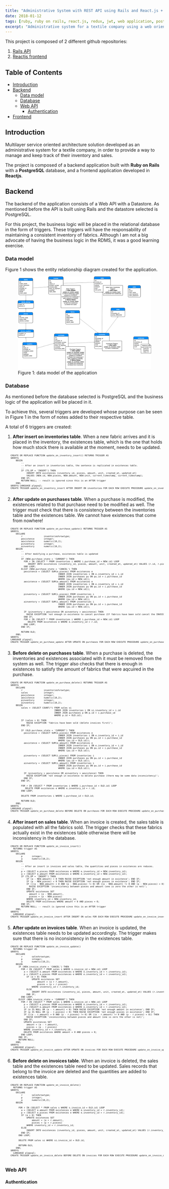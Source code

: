 ```yaml
---
title: "Administrative System with REST API using Rails and React.js + Redux for the frontend"
date: 2018-01-12
tags: [ruby, ruby on rails, react.js, redux, jwt, web application, postgresql, database triggers, service oriented architecture]
excerpt: "Administrative system for a textile company using a web oriented architecture with Ruby on Rails for the backend API and React.js with Redux for the frontend."
---
```


This project is composed of 2 different github repositories:

1. [Rails API](https://github.com/danielRM88/TejidosAPI)
2. [Reactjs frontend](https://github.com/danielRM88/TejidosClient)

## Table of Contents
- [Introduction](#introduction)
- [Backend](#backend)
    - [Data model](#data-model)
    - [Database](#database)
    - [Web API](#web-api)
        - [Authentication](#authentication)
- [Frontend](#frontend)


## Introduction
Multilayer service oriented architecture solution developed as an administrative system for a textile company, in order to provide a way to manage and keep track of their inventory and sales.

The project is composed of a backend application built with **Ruby on Rails** with a **PostgreSQL** database, and a frontend application developed in **Reactjs**.

## Backend
The backend of the application consists of a Web API with a Datastore. As mentioned before the API is built using Rails and the datastore selected is PostgreSQL.

For this project, the business logic will be placed in the relational database in the form of triggers. These triggers will have the responsability of maintaining a consistent inventory of fabrics. Although I am not a big advocate of having the business logic in the RDMS, it was a good learning exercise.

### Data model
Figure 1 shows the entity relationship diagram created for the application.

<figure>
  <img src="/images/data-model.png">
  <figcaption>Figure 1: data model of the application</figcaption>
</figure>

### Database
As mentioned before the database selected is PostgreSQL and the business logic of the application will be placed in it. 

To achieve this, several triggers are developed whose purpose can be seen in Figure 1 in the form of notes added to their respective table.

A total of 6 triggers are created:

1. **After insert on inventories table**. When a new fabric arrives and it is placed in the inventory, the existences table, which is the one that holds how much stock there is available at the moment, needs to be updated.

  <pre style="font-size: 0.5em;">
    CREATE OR REPLACE FUNCTION update_on_inventory_insert() RETURNS TRIGGER AS 
    $BODY$
        BEGIN
            --
            -- After an insert in inventories table, the sentence is replicated in existences table.
            --
            IF (TG_OP = 'INSERT') THEN
                INSERT INTO existences (inventory_id, pieces, amount, unit, created_at, updated_at)
                VALUES (NEW.id, NEW.pieces, NEW.amount, NEW.unit, current_timestamp, current_timestamp);
            END IF;
            RETURN NULL; -- result is ignored since this is an AFTER trigger
        END;
    $BODY$ LANGUAGE plpgsql;
    CREATE TRIGGER update_on_inventory_insert AFTER INSERT ON inventories FOR EACH ROW EXECUTE PROCEDURE update_on_inventory_insert();
  </pre>

2. **After update on purchases table**. When a purchase is modified, the existences related to that purchase need to be modified as well. The trigger must check that there is consistency between the inventories table and the existences table. We cannot have existences that come from nowhere!

  <pre style="font-size: 0.5em;">
    CREATE OR REPLACE FUNCTION update_on_purchase_update() RETURNS TRIGGER AS 
    $BODY$
        DECLARE
            r                inventories%rowtype;
            pexistence       integer;
            aexistence       numeric(10,2);
            pinventory       integer;
            ainventory       numeric(10,2);
        BEGIN
            --
            -- After modifying a purchase, existences table is updated
            --
            IF (NEW.purchase_state = 'CURRENT') THEN
              FOR r IN (SELECT * FROM inventories i WHERE i.purchase_id = NEW.id) LOOP
                 INSERT INTO existences (inventory_id, pieces, amount, unit, created_at, updated_at) VALUES (r.id, r.pieces, r.amount, r.unit, current_timestamp, current_timestamp);
              END LOOP;
            ELSIF (NEW.purchase_state = 'CANCEL') THEN
              pexistence = (SELECT SUM(e.pieces) FROM existences e 
                                        INNER JOIN inventories i ON e.inventory_id = i.id
                                        INNER JOIN purchases pu ON pu.id = i.purchase_id
                                        WHERE (pu.id = NEW.id));
              aexistence = (SELECT SUM(e.amount) FROM existences e 
                                        INNER JOIN inventories i ON e.inventory_id = i.id
                                        INNER JOIN purchases pu ON pu.id = i.purchase_id
                                        WHERE (pu.id = NEW.id));

              pinventory = (SELECT SUM(i.pieces) FROM inventories i
                                        INNER JOIN purchases pu ON pu.id = i.purchase_id
                                        WHERE (pu.id = NEW.id));
              ainventory = (SELECT SUM(i.amount) FROM inventories i
                                        INNER JOIN purchases pu ON pu.id = i.purchase_id
                                        WHERE (pu.id = NEW.id));

              IF (pinventory > pexistence OR ainventory > aexistence) THEN
                RAISE EXCEPTION 'not enough in existence to cancel purchase (If fabrics have been sold cancel the INVOICES first OR check that the purchase has not already been cancelled)';
              END IF;
              FOR r IN (SELECT * FROM inventories i WHERE i.purchase_id = NEW.id) LOOP
                 DELETE FROM existences e WHERE e.inventory_id = r.id;
              END LOOP;
            END IF;
        
            RETURN OLD;
        END;
    $BODY$ 
    LANGUAGE plpgsql;
    CREATE TRIGGER update_on_purchase_update AFTER UPDATE ON purchases FOR EACH ROW EXECUTE PROCEDURE update_on_purchase_update();
  </pre>

3. **Before delete on purchases table**. When a purchase is deleted, the inventories and existences associated with it must be removed from the system as well. The trigger also checks that there is enough in existences to satisfy the amount of fabrics that were aqcuired in the purchase.

  <pre style="font-size: 0.5em;">
    CREATE OR REPLACE FUNCTION update_on_purchase_delete() RETURNS TRIGGER AS 
    $BODY$
        DECLARE
            r                inventories%rowtype;
            sales            integer;
            pexistence       integer;
            aexistence       numeric(10,2);
            pinventory       integer;
            ainventory       numeric(10,2);
        BEGIN
            sales = (SELECT COUNT(*) FROM sales si
                                     INNER JOIN inventories i ON si.inventory_id = i.id
                                     INNER JOIN purchases p ON p.id = i.purchase_id
                                     WHERE p.id = OLD.id);
            
            IF (sales > 0) THEN
                RAISE EXCEPTION 'fabrics have been sold (delete invoices first)';
            END IF;

            IF (OLD.purchase_state = 'CURRENT') THEN
              pexistence = (SELECT SUM(e.pieces) FROM existences e 
                                        INNER JOIN inventories i ON e.inventory_id = i.id
                                        INNER JOIN purchases pu ON pu.id = i.purchase_id
                                        WHERE (pu.id = OLD.id));
              aexistence = (SELECT SUM(e.amount) FROM existences e 
                                        INNER JOIN inventories i ON e.inventory_id = i.id
                                        INNER JOIN purchases pu ON pu.id = i.purchase_id
                                        WHERE (pu.id = OLD.id));

              pinventory = (SELECT SUM(i.pieces) FROM inventories i
                                        INNER JOIN purchases pu ON pu.id = i.purchase_id
                                        WHERE (pu.id = OLD.id));
              ainventory = (SELECT SUM(i.amount) FROM inventories i
                                        INNER JOIN purchases pu ON pu.id = i.purchase_id
                                        WHERE (pu.id = OLD.id));

              IF (pinventory > pexistence OR ainventory > aexistence) THEN
                RAISE EXCEPTION 'not enough in existence to delete purchase (there may be some data inconsistency)';
              END IF;
            END IF;

            FOR r IN (SELECT * FROM inventories i WHERE i.purchase_id = OLD.id) LOOP
               DELETE FROM existences e WHERE e.inventory_id = r.id;
            END LOOP;

            DELETE FROM inventories i WHERE i.purchase_id = OLD.id;
        
            RETURN OLD;
        END;
    $BODY$ 
    LANGUAGE plpgsql;
    CREATE TRIGGER update_on_purchase_delete BEFORE DELETE ON purchases FOR EACH ROW EXECUTE PROCEDURE update_on_purchase_delete();
  </pre>

4. **After insert on sales table**. When an invoice is created, the sales table is populated with all the fabrics sold. The trigger checks that these fabrics actually exist in the existences table otherwise there will be inconsistency in the database.

  <pre style="font-size: 0.5em;">
    CREATE OR REPLACE FUNCTION update_on_invoice_insert()
      RETURNS trigger AS
    $BODY$
        DECLARE
            p       integer;
            a       numeric(10,2);
        BEGIN
            --
            -- After an insert in invoices and sales table, the quantities and pieces in existences are reduces.
            --
            p = (SELECT e.pieces FROM existences e WHERE e.inventory_id = NEW.inventory_id);
            a = (SELECT e.amount FROM existences e WHERE e.inventory_id = NEW.inventory_id);
            IF (TG_OP = 'INSERT') THEN
                IF (a - NEW.amount) < 0 THEN RAISE EXCEPTION 'not enough amount in existence'; END IF;
                IF (p - NEW.pieces) < 0 THEN RAISE EXCEPTION 'not enough pieces in existence'; END IF;
                IF (((a - NEW.amount) = 0 AND (p - NEW.pieces) != 0) OR ((a - NEW.amount) != 0 AND (p - NEW.pieces) = 0)) THEN 
                  RAISE EXCEPTION 'inconsistency between pieces and amount (one is zero the other is not)'; 
                END IF;
                UPDATE existences SET 
                  amount = (a - NEW.amount),
                  pieces = (p - NEW.pieces)
                WHERE inventory_id = NEW.inventory_id;
                DELETE FROM existences WHERE amount = 0 AND pieces = 0;
            END IF;
            RETURN NULL; -- result is ignored since this is an AFTER trigger
        END;
    $BODY$
      LANGUAGE plpgsql;
    CREATE TRIGGER update_on_invoice_insert AFTER INSERT ON sales FOR EACH ROW EXECUTE PROCEDURE update_on_invoice_insert();
  </pre>

5. **After update on invoices table**. When an invoice is updated, the existences table needs to be updated accordingly. The trigger makes sure that there is no inconsistency in the existences table.

  <pre style="font-size: 0.5em;">
    CREATE OR REPLACE FUNCTION update_on_invoice_update()
      RETURNS trigger AS
    $BODY$
        DECLARE
            r       sales%rowtype;
            p       integer;
            a       numeric(10,2);
        BEGIN
          IF (NEW.invoice_state = 'CANCEL') THEN
            FOR r IN (SELECT * FROM sales s WHERE s.invoice_id = NEW.id) LOOP
              a = (SELECT e.amount FROM existences e WHERE e.inventory_id = r.inventory_id);
              p = (SELECT e.pieces FROM existences e WHERE e.inventory_id = r.inventory_id);
                IF (a > 0) THEN 
                    UPDATE existences SET 
                        amount = (a + r.amount),
                        pieces = (p + r.pieces)
                    WHERE inventory_id = r.inventory_id;
                ELSE
                    INSERT INTO existences (inventory_id, pieces, amount, unit, created_at, updated_at) VALUES (r.inventory_id, r.pieces, r.amount, r.unit, current_timestamp, current_timestamp);
                END IF;
            END LOOP;
          ELSIF (NEW.invoice_state = 'CURRENT') THEN
            FOR r IN (SELECT * FROM sales s WHERE s.invoice_id = NEW.id) LOOP
              p = (SELECT e.pieces FROM existences e WHERE e.inventory_id = r.inventory_id);
              a = (SELECT e.amount FROM existences e WHERE e.inventory_id = r.inventory_id);
              IF (a IS NULL OR (a - r.amount) < 0) THEN RAISE EXCEPTION 'not enough amount in existence'; END IF;
              IF (p IS NULL OR (p - r.pieces) < 0) THEN RAISE EXCEPTION 'not enough pieces in existence'; END IF;
              IF (((a - r.amount) = 0 AND (p - r.pieces) != 0) OR ((a - r.amount) != 0 AND (p - r.pieces) = 0)) THEN 
                RAISE EXCEPTION 'inconsistency between pieces and amount (one is zero the other is not)';
              END IF;
              UPDATE existences SET 
                amount = (a - r.amount),
                pieces = (p - r.pieces)
              WHERE inventory_id = r.inventory_id;
              DELETE FROM existences WHERE amount = 0 AND pieces = 0;
            END LOOP;
          END IF;
          RETURN NULL;
        END;
    $BODY$
      LANGUAGE plpgsql;
    CREATE TRIGGER update_on_invoice_update AFTER UPDATE ON invoices FOR EACH ROW EXECUTE PROCEDURE update_on_invoice_update();
  </pre>

6. **Before delete on invoices table**. When an invoice is deleted, the sales table and the existences table need to be updated. Sales records that belong to the invoice are deleted and the quantities are added to existences table.

  <pre style="font-size: 0.5em;">
    CREATE OR REPLACE FUNCTION update_on_invoice_delete()
      RETURNS trigger AS
    $BODY$
        DECLARE
            r       sales%rowtype;
            p       integer;
            a       numeric(10,2);
        BEGIN

          FOR r IN (SELECT * FROM sales s WHERE s.invoice_id = OLD.id) LOOP
            a = (SELECT e.amount FROM existences e WHERE e.inventory_id = r.inventory_id);
            p = (SELECT e.pieces FROM existences e WHERE e.inventory_id = r.inventory_id);
            IF (a > 0) THEN 
                UPDATE existences SET 
                    amount = (a + r.amount),
                    pieces = (p + r.pieces)
                WHERE inventory_id = r.inventory_id;
            ELSE
                INSERT INTO existences (inventory_id, pieces, amount, unit, created_at, updated_at) VALUES (r.inventory_id, r.pieces, r.amount, r.unit, current_timestamp, current_timestamp);
            END IF;
          END LOOP;

          DELETE FROM sales si WHERE si.invoice_id = OLD.id;

          RETURN OLD;
        END;
    $BODY$
      LANGUAGE plpgsql;
    CREATE TRIGGER update_on_invoice_delete BEFORE DELETE ON invoices FOR EACH ROW EXECUTE PROCEDURE update_on_invoice_delete();
  </pre>

### Web API


#### Authentication




